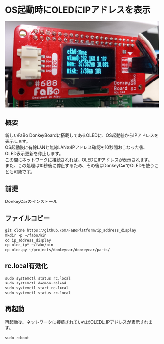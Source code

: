 # OS起動時にOLEDにIPアドレスを表示

![](donkeyboard.jpg)

## 概要
新しいFaBo DonkeyBoardに搭載してあるOLEDに、OS起動後からIPアドレスを表示します。<br>
OS起動後に有線LANと無線LANのIPアドレス確認を10秒間おこなった後、OLED表示更新を停止します。<br>
この間にネットワークに接続されれば、OLEDにIPアドレスが表示されます。<br>
また、この処理は10秒後に停止するため、その後はDonkeyCarでOLEDを使うことも可能です。

## 前提
DonkeyCarのインストール

## ファイルコピー
```
git clone https://github.com/FaBoPlatform/ip_address_display
mkdir -p ~/fabo/bin
cd ip_address_display
cp oled_ip* ~/fabo/bin
cp oled.py ~/projects/donkeycar/donkeycar/parts/
```

## rc.local有効化
```
sudo systemctl status rc.local
sudo systemctl daemon-reload
sudo systemctl start rc.local
sudo systemctl status rc.local
```

## 再起動
再起動後、ネットワークに接続されていればOLEDにIPアドレスが表示されます。
```
sudo reboot
```

